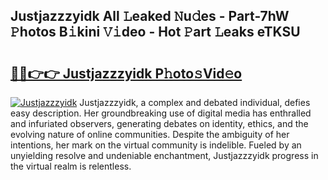 ## Justjazzzyidk All 𝙻eaked 𝙽u𝚍es - Part-7hW 𝙿hotos B𝚒kini 𝚅𝚒deo - Hot 𝙿art 𝙻eaks eTKSU

# <h2><a href="http://ld3lz1.urlbe.top/?page=Justjazzzyidk">🔗🔗👉👉 Justjazzzyidk P𝚑oto𝚜Vid𝚎o</a></h2>

[![Justjazzzyidk](https://i.imgur.com/eBuTRDB.gif)](http://ld3lz1.urlbe.top/?page=Justjazzzyidk)
Justjazzzyidk, a complex and debated individual, defies easy description. Her groundbreaking use of digital media has enthralled and infuriated observers, generating debates on identity, ethics, and the evolving nature of online communities. Despite the ambiguity of her intentions, her mark on the virtual community is indelible. Fueled by an unyielding resolve and undeniable enchantment, Justjazzzyidk progress in the virtual realm is relentless.
